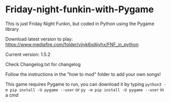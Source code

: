 # Friday-night-funkin-with-Pygame
This is just Friday Night Funkin, but coded in Python using the Pygame library

Download latest version to play: https://www.mediafire.com/folder/viiyk6xdjiyhx/FNF_in_python

Current version: 1.5.2

Check Changelog.txt for changelog

Follow the instructions in the "how to mod" folder to add your own songs!

This game requires Pygame to run, you can download it by typing `python3 -m pip install -U pygame --user` or `py -m pip install -U pygame --user` in a cmd
